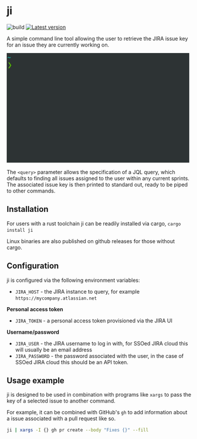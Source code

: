 # ji

![build](https://github.com/keirlawson/ji/workflows/build/badge.svg)
[![Latest version](https://img.shields.io/crates/v/ji.svg)](https://crates.io/crates/ji)

A simple command line tool allowing the user to retrieve the JIRA issue key for
an issue they are currently working on.

![ji demo](https://raw.githubusercontent.com/keirlawson/ji/master/demo.gif)

The `<query>` parameter allows the specification of a JQL query, which defaults
to finding all issues assigned to the user within any current sprints. The
associated issue key is then printed to standard out, ready to be piped to other
commands.

## Installation

For users with a rust toolchain ji can be readily installed via cargo,
`cargo install ji`

Linux binaries are also published on github releases for those without cargo.

## Configuration

ji is configured via the following environment variables:

- `JIRA_HOST` - the JIRA instance to query, for example
  `https://mycompany.atlassian.net`

**Personal access token**

- `JIRA_TOKEN` - a personal access token provisioned via the JIRA UI

**Username/password**

- `JIRA_USER` - the JIRA username to log in with, for SSOed JIRA cloud this will
  usually be an email address
- `JIRA_PASSWORD` - the password associated with the user, in the case of SSOed
  JIRA cloud this should be an API token.

## Usage example

ji is designed to be used in combination with programs like `xargs` to pass the
key of a selected issue to another command.

For example, it can be combined with GitHub's `gh` to add information about a
issue associated with a pull request like so.

```sh
ji | xargs -I {} gh pr create --body "Fixes {}" --fill
```
